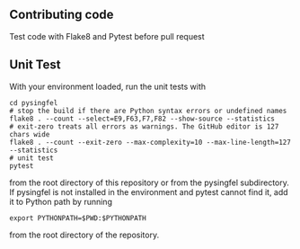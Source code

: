 ## Contributing code

Test code with Flake8 and Pytest before pull request

## Unit Test

With your environment loaded, run the unit tests with
```
cd pysingfel
# stop the build if there are Python syntax errors or undefined names
flake8 . --count --select=E9,F63,F7,F82 --show-source --statistics
# exit-zero treats all errors as warnings. The GitHub editor is 127 chars wide
flake8 . --count --exit-zero --max-complexity=10 --max-line-length=127 --statistics
# unit test
pytest
```
from the root directory of this repository or from the pysingfel subdirectory.
If pysingfel is not installed in the environment and pytest cannot find it, add it to Python path by running
```
export PYTHONPATH=$PWD:$PYTHONPATH
```
from the root directory of the repository.
